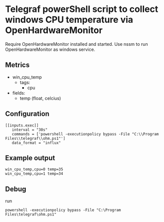 # Telegraf powerShell script to collect windows CPU temperature via OpenHardwareMonitor

Require OpenHardwareMonitor installed and started.
Use nssm to run OpenHardwareMonitor as windows service.
## Metrics
- win_cpu_temp
  - tags:
      - cpu
- fields:
  - temp (float, celcius)
  
## Configuration
```
[[inputs.exec]]
   interval = "30s"
   commands = ['powershell -executionpolicy bypass -File "C:\\Program Files\\telegraf\\ohm.ps1"']
   data_format = "influx"
```
## Example output
```
win_cpu_temp,cpu=0 temp=35 
win_cpu_temp,cpu=1 temp=34
```
## Debug
run
```
powershell -executionpolicy bypass -File "C:\Program Files\telegraf\ohm.ps1"
```
